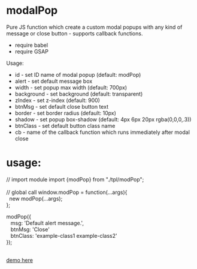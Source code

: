# modalPop
Pure JS function which create a custom modal popups with any kind of message or close button - supports callback functions.


* require babel
* require GSAP

Usage:

- id - set ID name of modal popup (default: modPop)
- alert - set default message box
- width - set popup max width (default: 700px)
- background - set background (default: transparent)
- zIndex - set z-index (default: 900)
- btnMsg - set default close button text
- border - set border radius (default: 10px)
- shadow - set popup box-shadow (default: 4px 6px 20px rgba(0,0,0,.3))
- btnClass - set default button class name
- cb - name of the callback function which runs immediately after modal close

# usage:

// import module
import {modPop} from "./tpl/modPop";<br><br>
// global call
window.modPop = function(...args){<br>
&nbsp;&nbsp;new modPop(...args);<br>
};<br>

modPop({<br>
&nbsp;&nbsp;  msg: '<span class="alert">Default alert message.</span>',<br>
&nbsp;&nbsp;  btnMsg: 'Close'<br>
&nbsp;&nbsp;  btnClass: 'example-class1 example-class2'<br>
});<br><br>

<a href="http://www.modweb.pl/projects/css-framework/">demo here</a>
